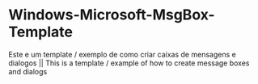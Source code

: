 # Windows-Microsoft-MsgBox-Template
Este e um template / exemplo de como criar caixas de mensagens e dialogos || This is a template / example of how to create message boxes and dialogs
